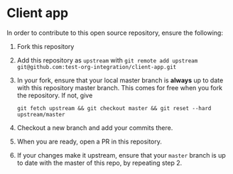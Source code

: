 # Client app

In order to contribute to this open source repository, ensure the following:

1. Fork this repository
2. Add this repository as `upstream` with `git remote add upstream git@github.com:test-org-integration/client-app.git`
2. In your fork, ensure that your local master branch is **always** up to date with this repository master branch.
This comes for free when you fork the repository. If not, give 

   ```git fetch upstream && git checkout master && git reset --hard upstream/master```

3. Checkout a new branch and add your commits there.
4. When you are ready, open a PR in this repository.
5. If your changes make it upstream, ensure that your `master` branch is up to date with the master of this repo, by repeating step 2.
